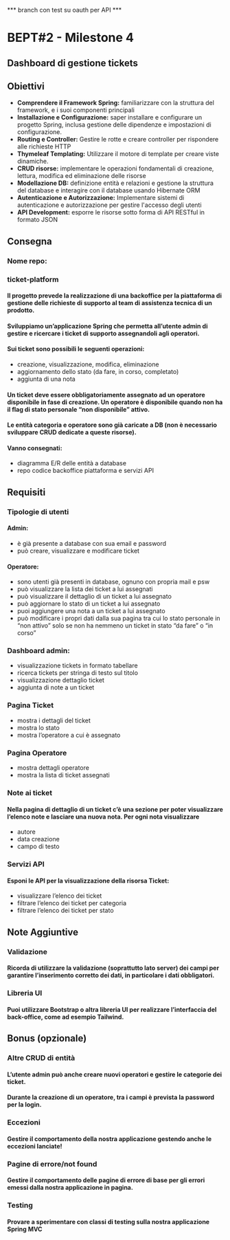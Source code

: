 *** branch con test su oauth per API ***

# BEPT#2 - Milestone 4

## Dashboard di gestione tickets
## Obiettivi
- **Comprendere il Framework Spring:** familiarizzare con la struttura del framework, e i suoi componenti principali
- **Installazione e Configurazione:** saper installare e configurare un progetto Spring, inclusa  gestione delle dipendenze e impostazioni di configurazione.
- **Routing e Controller:** Gestire le rotte e creare controller per rispondere alle richieste HTTP
- **Thymeleaf Templating:** Utilizzare il motore di template per creare viste dinamiche.
- **CRUD risorse:** implementare le operazioni fondamentali di creazione, lettura, modifica ed eliminazione delle risorse
- **Modellazione DB:** definizione entità e relazioni e gestione la struttura del database e interagire con il database usando Hibernate ORM
- **Autenticazione e Autorizzazione:** Implementare sistemi di autenticazione e autorizzazione per gestire l'accesso degli utenti
- **API Development:** esporre le risorse sotto forma di API RESTful in formato JSON

## Consegna
### Nome repo: 
### ticket-platform
#### Il progetto prevede la realizzazione di una backoffice per la piattaforma di gestione delle richieste di supporto al team di assistenza tecnica di un prodotto.
#### Sviluppiamo un’applicazione Spring che permetta all’utente admin di gestire e ricercare i ticket di supporto assegnandoli agli operatori.
#### Sui ticket sono possibili le seguenti operazioni: 
- creazione, visualizzazione, modifica, eliminazione
- aggiornamento dello stato (da fare, in corso, completato)
- aggiunta di una nota
#### Un ticket deve essere obbligatoriamente assegnato ad un operatore disponibile in fase di creazione. Un operatore è disponibile quando non ha il flag di stato personale “non disponibile” attivo.
#### Le entità categoria e operatore sono già caricate a DB (non è necessario sviluppare CRUD dedicate a queste risorse).
#### Vanno consegnati:
- diagramma E/R delle entità a database
- repo codice backoffice piattaforma e servizi API

## Requisiti
### Tipologie di utenti
#### Admin:
- è già presente a database con sua email e password
- può creare, visualizzare e modificare ticket
#### Operatore:
- sono utenti già presenti in database, ognuno con propria mail e psw
- può visualizzare la lista dei ticket a lui assegnati
- può visualizzare il dettaglio di un ticket a lui assegnato
- può aggiornare lo stato di un ticket a lui assegnato
- puoi aggiungere una nota a un ticket a lui assegnato
- può modificare i propri dati dalla sua pagina tra cui lo stato personale in “non attivo” solo se non ha nemmeno un ticket in stato “da fare” o “in corso”
### Dashboard admin:
- visualizzazione tickets in formato tabellare
- ricerca tickets per stringa di testo sul titolo
- visualizzazione dettaglio ticket
- aggiunta di note a un ticket
### Pagina Ticket
- mostra i dettagli del ticket
- mostra lo stato
- mostra l’operatore a cui è assegnato
### Pagina Operatore
- mostra dettagli operatore
- mostra la lista di ticket assegnati
### Note ai ticket
#### Nella pagina di dettaglio di un ticket c’è una sezione per poter visualizzare l’elenco note e lasciare una nuova nota. Per ogni nota visualizzare
- autore
- data creazione
- campo di testo
### Servizi API
#### Esponi le API per la visualizzazione della risorsa Ticket:
- visualizzare l’elenco dei ticket
- filtrare l’elenco dei ticket per categoria
- filtrare l’elenco dei ticket per stato

## Note Aggiuntive
### Validazione
#### Ricorda di utilizzare la validazione (soprattutto lato server) dei campi per garantire l’inserimento corretto dei dati, in particolare i dati obbligatori.
### Libreria UI
#### Puoi utilizzare Bootstrap o altra libreria UI per realizzare l’interfaccia del back-office, come ad esempio Tailwind.

## Bonus (opzionale)
### Altre CRUD di entità
#### L’utente admin può anche creare nuovi operatori e gestire le categorie dei ticket.
#### Durante la creazione di un operatore, tra i campi è prevista la password per la login.
### Eccezioni
#### Gestire il comportamento della nostra applicazione gestendo anche le eccezioni lanciate!
### Pagine di errore/not found
#### Gestire il comportamento delle pagine di errore di base per gli errori emessi dalla nostra applicazione in pagina.
### Testing
#### Provare a sperimentare con classi di testing sulla nostra applicazione Spring MVC



